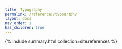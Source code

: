 ```yaml
---
title: Typography
permalink: /references/typography
layout: docs
nav_order: 1
has_children: true
---
```


{% include summary.html collection=site.references %}

